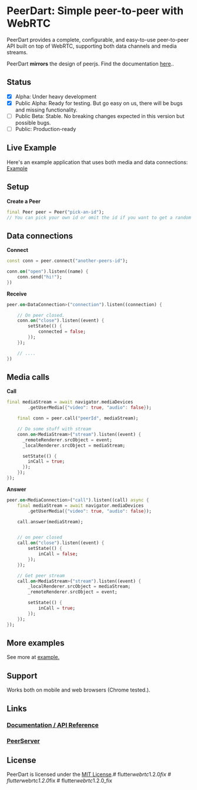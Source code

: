# PeerDart: Simple peer-to-peer with WebRTC

PeerDart provides a complete, configurable, and easy-to-use peer-to-peer API built on top of WebRTC, supporting both data channels and media streams.

PeerDart **mirrors** the design of peerjs. Find the documentation [here](https://peerjs.com/docs)..


## Status

- [x] Alpha: Under heavy development
- [x] Public Alpha: Ready for testing. But go easy on us, there will be bugs and missing functionality.
- [ ] Public Beta: Stable. No breaking changes expected in this version but possible bugs.
- [ ] Public: Production-ready

## Live Example

Here's an example application that uses both media and data connections: [Example](https://peerdart.netlify.app/)

## Setup


**Create a Peer**

```dart
final Peer peer = Peer("pick-an-id");
// You can pick your own id or omit the id if you want to get a random one from the server.
```

## Data connections

**Connect**

```dart
const conn = peer.connect("another-peers-id");

conn.on("open").listen((name) {
    conn.send("hi!");
})
```

**Receive**

```dart
peer.on<DataConnection>("connection").listen((connection) {

    // On peer closed.
    conn.on("close").listen((event) {
        setState(() {
            connected = false;
        });
    });

    // ....
})
```

## Media calls

**Call**

```dart
final mediaStream = await navigator.mediaDevices
        .getUserMedia({"video": true, "audio": false});

    final conn = peer.call("peerId", mediaStream);

    // Do some stuff with stream
    conn.on<MediaStream>("stream").listen((event) {
      _remoteRenderer.srcObject = event;
      _localRenderer.srcObject = mediaStream;

      setState(() {
        inCall = true;
      });
    });
});
```

**Answer**

```dart
peer.on<MediaConnection>("call").listen((call) async {
    final mediaStream = await navigator.mediaDevices
        .getUserMedia({"video": true, "audio": false});

    call.answer(mediaStream);


    // on peer closed
    call.on("close").listen((event) {
        setState(() {
            inCall = false;
        });
    });

    // Get peer stream
    call.on<MediaStream>("stream").listen((event) {
        _localRenderer.srcObject = mediaStream;
        _remoteRenderer.srcObject = event;

        setState(() {
            inCall = true;
        });
    });
});
```

## More examples
See more at [example.](example/)

## Support
Works both on mobile and web browsers (Chrome tested.).

## Links

### [Documentation / API Reference](https://peerjs.com/docs/)

### [PeerServer](https://github.com/peers/peerjs-server)

## License

PeerDart is licensed under the [MIT License](https://tldrlegal.com/l/mit).#   f l u t t e r _ w e b r t c _ 1 . 2 . 0 _ f i x  
 #   f l u t t e r _ w e b r t c _ 1 . 2 . 0 _ f i x  
 #   f l u t t e r _ w e b r t c _ 1 . 2 . 0 _ f i x  
 